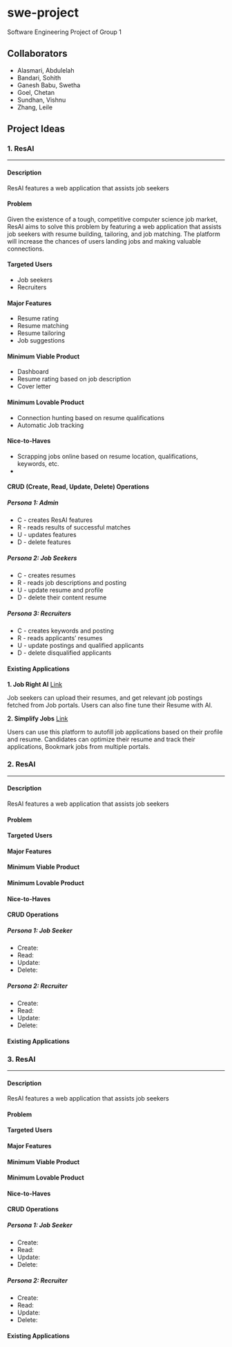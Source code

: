 # swe-project
Software Engineering Project of Group 1
## Collaborators
- Alasmari, Abdulelah
- Bandari, Sohith
- Ganesh Babu, Swetha
- Goel, Chetan
- Sundhan, Vishnu
- Zhang, Leile

## Project Ideas
### 1. ResAI
---
#### Description
ResAI features a web application that assists job seekers

#### Problem

Given the existence of a tough, competitive computer science job market, ResAI aims to solve this problem by featuring a web application that assists job seekers with resume building, tailoring, and job matching. The platform will increase the chances of users landing jobs and making valuable connections.


#### Targeted Users

- Job seekers
- Recruiters

#### Major Features

- Resume rating
- Resume matching
- Resume tailoring
- Job suggestions


#### Minimum Viable Product

- Dashboard
- Resume rating based on job description
- Cover letter


#### Minimum Lovable Product
- Connection hunting based on resume qualifications
- Automatic Job tracking
  
#### Nice-to-Haves
- Scrapping jobs online based on resume location, qualifications, keywords, etc.
- 

#### CRUD (Create, Read, Update, Delete) Operations
##### Persona 1: Admin
- C - creates ResAI features
- R - reads results of successful matches
- U - updates features
- D - delete features

##### Persona 2: Job Seekers

- C - creates resumes
- R - reads job descriptions and posting
- U - update resume and profile
- D - delete their content resume

##### Persona 3: Recruiters

- C - creates keywords and posting
- R - reads applicants’ resumes 
- U - update postings and qualified applicants
- D - delete disqualified applicants

#### Existing Applications
**1. Job Right AI** [Link](https://jobright.ai/)

Job seekers can upload their resumes, and get relevant job postings fetched from Job portals. Users can also fine tune their Resume with AI.

**2. Simplify Jobs** [Link](https://simplify.jobs/)

Users can use this platform to autofill job applications based on their profile and resume. Candidates can optimize their resume and track their applications, Bookmark jobs from multiple portals.


### 2. ResAI
---
#### Description
ResAI features a web application that assists job seekers

#### Problem

#### Targeted Users

#### Major Features

#### Minimum Viable Product

#### Minimum Lovable Product

#### Nice-to-Haves

#### CRUD Operations
##### Persona 1: Job Seeker
- Create:
- Read:
- Update:
- Delete:

##### Persona 2: Recruiter
- Create:
- Read:
- Update:
- Delete:

#### Existing Applications

### 3. ResAI
---
#### Description
ResAI features a web application that assists job seekers

#### Problem

#### Targeted Users

#### Major Features

#### Minimum Viable Product

#### Minimum Lovable Product

#### Nice-to-Haves

#### CRUD Operations
##### Persona 1: Job Seeker
- Create:
- Read:
- Update:
- Delete:

##### Persona 2: Recruiter
- Create:
- Read:
- Update:
- Delete:

#### Existing Applications



